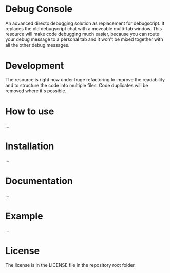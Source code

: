Debug Console
============

An advanced directx debugging solution as replacement for debugscript.
It replaces the old debugscript chat with a moveable multi-tab window.
This resource will make code debugging much easier, because you can
route your debug message to a personal tab and it won't be mixed together
with all the other debug messages.

Development
============

The resource is right now under huge refactoring to improve the readability
and to structure the code into multiple files. Code duplicates will be
removed where it's possible.

How to use
============

...

Installation
============

...

Documentation
============

...

Example
============

...

License
============

The license is in the LICENSE file in the repository root folder.
